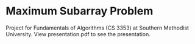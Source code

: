 # Maximum Subarray Problem
Project for Fundamentals of Algorithms (CS 3353) at Southern Methodist University.
View presentation.pdf to see the presentation.
